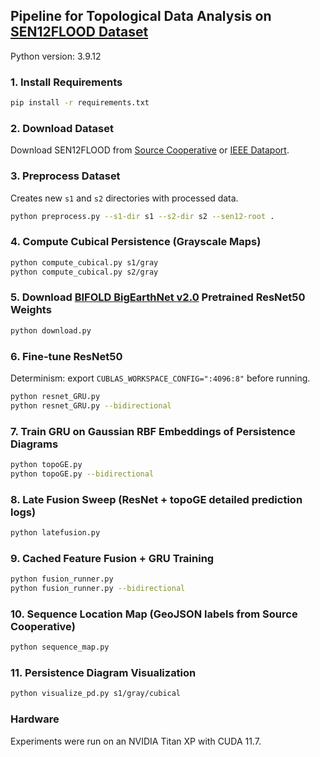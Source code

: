 ## Pipeline for Topological Data Analysis on [SEN12FLOOD Dataset](https://clmrmb.github.io/SEN12-FLOOD/)

Python version: 3.9.12

### 1. Install Requirements
```bash
pip install -r requirements.txt
```

### 2. Download Dataset
Download SEN12FLOOD from [Source Cooperative](https://source.coop/esa/sen12flood) or [IEEE Dataport](https://ieee-dataport.org/open-access/sen12-flood-sar-and-multispectral-dataset-flood-detection).

### 3. Preprocess Dataset
Creates new `s1` and `s2` directories with processed data.
```bash
python preprocess.py --s1-dir s1 --s2-dir s2 --sen12-root .
```

### 4. Compute Cubical Persistence (Grayscale Maps)
```bash
python compute_cubical.py s1/gray
python compute_cubical.py s2/gray
```

### 5. Download [BIFOLD BigEarthNet v2.0](https://huggingface.co/BIFOLD-BigEarthNetv2-0) Pretrained ResNet50 Weights
```bash
python download.py
```

### 6. Fine-tune ResNet50
Determinism: export `CUBLAS_WORKSPACE_CONFIG=":4096:8"` before running.
```bash
python resnet_GRU.py
python resnet_GRU.py --bidirectional
```

### 7. Train GRU on Gaussian RBF Embeddings of Persistence Diagrams
```bash
python topoGE.py
python topoGE.py --bidirectional
```

### 8. Late Fusion Sweep (ResNet + topoGE detailed prediction logs)
```bash
python latefusion.py
```

### 9. Cached Feature Fusion + GRU Training
```bash
python fusion_runner.py
python fusion_runner.py --bidirectional
```

### 10. Sequence Location Map (GeoJSON labels from Source Cooperative)
```bash
python sequence_map.py
```

### 11. Persistence Diagram Visualization
```bash
python visualize_pd.py s1/gray/cubical
```

### Hardware
Experiments were run on an NVIDIA Titan XP with CUDA 11.7.
